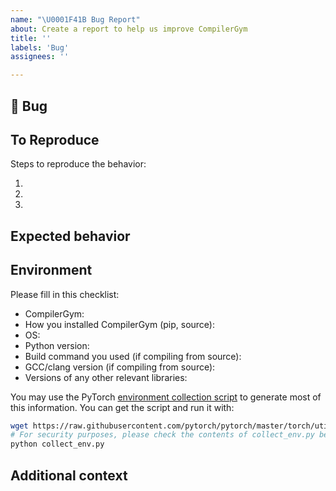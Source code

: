 ```yaml
---
name: "\U0001F41B Bug Report"
about: Create a report to help us improve CompilerGym
title: ''
labels: 'Bug'
assignees: ''

---
```


## 🐛 Bug

<!-- A clear and concise description of what the bug is. -->

## To Reproduce

Steps to reproduce the behavior:

1.
1.
1.

<!-- If you have a code sample, error messages, stack traces, please provide it here as well -->

## Expected behavior

<!-- A clear and concise description of what you expected to happen. -->

## Environment

Please fill in this checklist:

- CompilerGym:
- How you installed CompilerGym (pip, source):
- OS:
- Python version:
- Build command you used (if compiling from source):
- GCC/clang version (if compiling from source):
- Versions of any other relevant libraries:

You may use the PyTorch
[environment collection script](https://raw.githubusercontent.com/pytorch/pytorch/master/torch/utils/collect_env.py)
to generate most of this information. You can get the script and run it with:

```sh
wget https://raw.githubusercontent.com/pytorch/pytorch/master/torch/utils/collect_env.py
# For security purposes, please check the contents of collect_env.py before running it.
python collect_env.py
```

## Additional context

<!-- Add any other context about the problem here. -->
